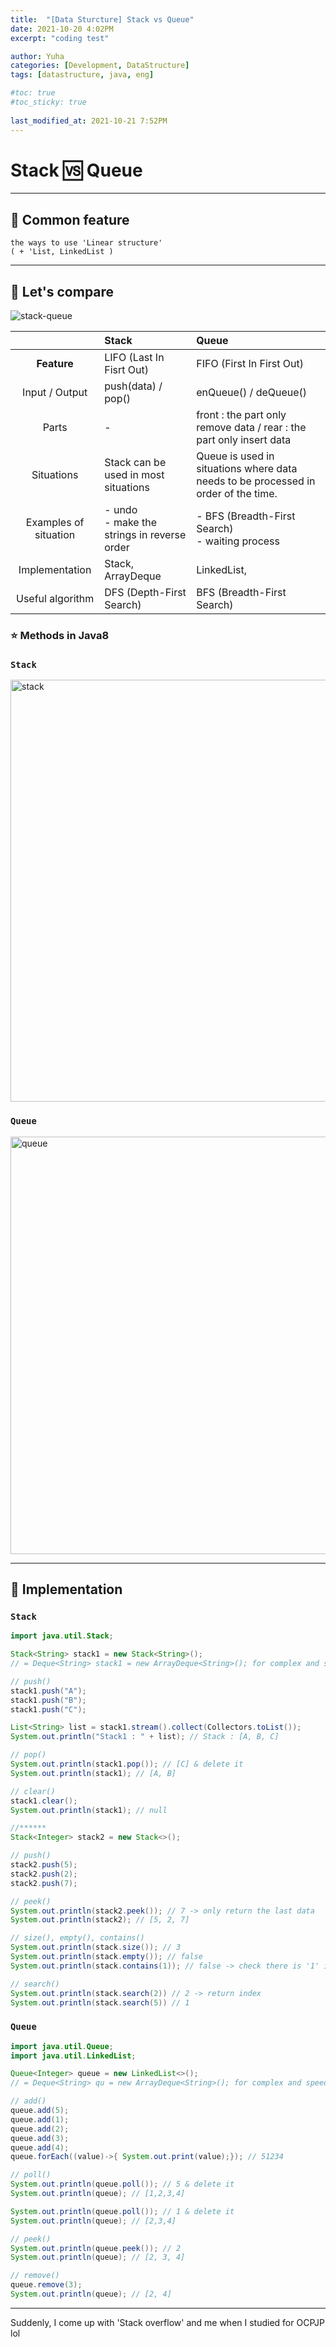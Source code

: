 ```yaml
---
title:  "[Data Sturcture] Stack vs Queue"
date: 2021-10-20 4:02PM
excerpt: "coding test"

author: Yuha
categories: [Development, DataStructure]
tags: [datastructure, java, eng]

#toc: true
#toc_sticky: true
 
last_modified_at: 2021-10-21 7:52PM
---
```

# Stack 🆚 Queue
---
## 📌 Common feature
```text
the ways to use 'Linear structure' 
( + 'List, LinkedList )
```
---
## 📌 Let's compare
![stack-queue](https://user-images.githubusercontent.com/83699657/138023760-867b2818-e76f-444d-8da8-573d386f324f.png)

||Stack|Queue|
|:---:|:---|:---|
|**Feature**|LIFO (Last In Fisrt Out)|FIFO (First In First Out)|
|Input / Output | push(data) / pop() | enQueue() / deQueue() |
| Parts | -| front : the part only remove data / rear : the part only insert data |
| Situations | Stack can be used in most situations | Queue is used in situations where data needs to be processed in order of the time. |
| Examples of situation | - undo <br> - make the strings in reverse order | - BFS (Breadth-First Search) <br> - waiting process |
| Implementation | Stack, ArrayDeque | LinkedList, |
| Useful algorithm | DFS (Depth-First Search) | BFS (Breadth-First Search) |

### ⭐️ Methods in Java8 
### **`Stack`**

<img width="675" alt="stack" src="https://user-images.githubusercontent.com/83699657/138039913-b4f341e3-13fd-4497-87a9-c6f56dee8815.png"> 

### **`Queue`**

<img width="668" alt="queue" src="https://user-images.githubusercontent.com/83699657/138042015-f5f5e7b7-799b-411a-99ca-f687da0d353f.png">

---
## 📌 Implementation
### **`Stack`**

```java
import java.util.Stack;

Stack<String> stack1 = new Stack<String>();
// = Deque<String> stack1 = new ArrayDeque<String>(); for complex and speedy stack

// push()
stack1.push("A");
stack1.push("B");
stack1.push("C");

List<String> list = stack1.stream().collect(Collectors.toList());
System.out.println("Stack1 : " + list); // Stack : [A, B, C]

// pop()
System.out.println(stack1.pop()); // [C] & delete it
System.out.println(stack1); // [A, B]

// clear()
stack1.clear();
System.out.println(stack1); // null

//******
Stack<Integer> stack2 = new Stack<>();

// push()
stack2.push(5);
stack2.push(2);
stack2.push(7);

// peek()
System.out.println(stack2.peek()); // 7 -> only return the last data
System.out.println(stack2); // [5, 2, 7]

// size(), empty(), contains()
System.out.println(stack.size()); // 3
System.out.println(stack.empty()); // false
System.out.println(stack.contains(1)); // false -> check there is '1' in stack, contains(int value)

// search()
System.out.println(stack.search(2)) // 2 -> return index
System.out.println(stack.search(5)) // 1

```

### **`Queue`**
```java
import java.util.Queue;
import java.util.LinkedList;

Queue<Integer> queue = new LinkedList<>();
// = Deque<String> qu = new ArrayDeque<String>(); for complex and speedy queue

// add()
queue.add(5);
queue.add(1);
queue.add(2);
queue.add(3);
queue.add(4);
queue.forEach((value)->{ System.out.print(value);}); // 51234

// poll()
System.out.println(queue.poll()); // 5 & delete it
System.out.println(queue); // [1,2,3,4]

System.out.println(queue.poll()); // 1 & delete it
System.out.println(queue); // [2,3,4]

// peek()
System.out.println(queue.peek()); // 2
System.out.println(queue); // [2, 3, 4] 

// remove()
queue.remove(3);
System.out.println(queue); // [2, 4]
```
---

Suddenly, I come up with 'Stack overflow' and me when I studied for OCPJP lol
